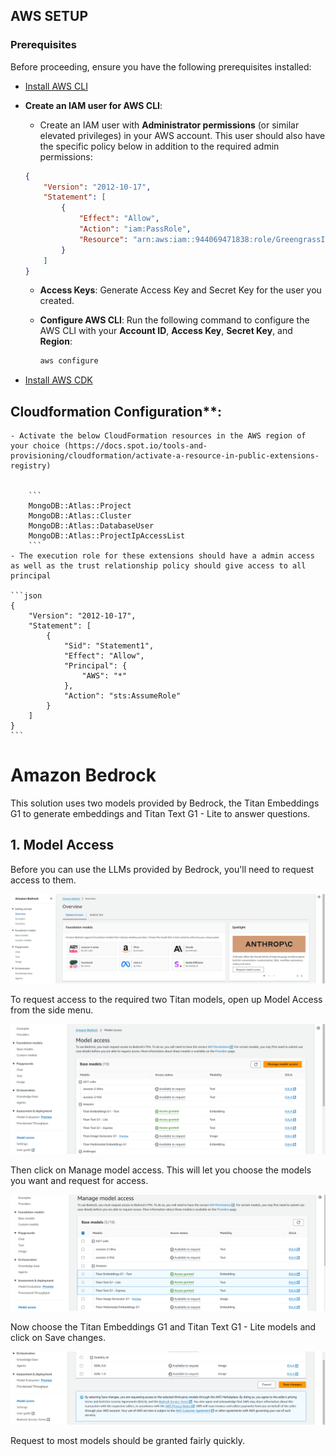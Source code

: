 ## AWS SETUP

### Prerequisites

Before proceeding, ensure you have the following prerequisites installed:

- [Install AWS CLI](https://docs.aws.amazon.com/cli/latest/userguide/getting-started-install.html)
- **Create an IAM user for AWS CLI**:
    - Create an IAM user with **Administrator permissions** (or similar elevated privileges) in your AWS account. This user should also have the specific policy below in addition to the required admin permissions:
    
    ```json
    {
        "Version": "2012-10-17",
        "Statement": [
            {
                "Effect": "Allow",
                "Action": "iam:PassRole",
                "Resource": "arn:aws:iam::944069471838:role/GreengrassIotSageMakerExecutionRole"
            }
        ]
    }
    ```

    - **Access Keys**: Generate Access Key and Secret Key for the user you created.
    
    - **Configure AWS CLI**: Run the following command to configure the AWS CLI with your **Account ID**, **Access Key**, **Secret Key**, and **Region**:
      ```bash
      aws configure
      ```

- [Install AWS CDK](https://docs.aws.amazon.com/cdk/v2/guide/getting-started.html)



## Cloudformation Configuration**:
    - Activate the below CloudFormation resources in the AWS region of your choice (https://docs.spot.io/tools-and-provisioning/cloudformation/activate-a-resource-in-public-extensions-registry)


        ```
        MongoDB::Atlas::Project    
        MongoDB::Atlas::Cluster
        MongoDB::Atlas::DatabaseUser
        MongoDB::Atlas::ProjectIpAccessList
        ```
    - The execution role for these extensions should have a admin access as well as the trust relationship policy should give access to all principal

    ```json
    {
        "Version": "2012-10-17",
        "Statement": [
            {
                "Sid": "Statement1",
                "Effect": "Allow",
                "Principal": {
                    "AWS": "*"
                },
                "Action": "sts:AssumeRole"
            }
        ]
    }
    ```


# Amazon Bedrock

This solution uses two models provided by Bedrock, the Titan Embeddings G1 to generate embeddings and Titan Text G1 - Lite to answer questions.

## 1. Model Access

Before you can use the LLMs provided by Bedrock, you'll need to request access to them. 

![Amazon Bedrock](../images/bedrock-2.png)

To request access to the required two Titan models, open up Model Access from the side menu.

![Amazon Bedrock](../images/bedrock-3.png)

Then click on Manage model access. This will let you choose the models you want and request for access.

![Amazon Bedrock](../images/bedrock-4.png)

Now choose the Titan Embeddings G1 and Titan Text G1 - Lite models and click on Save changes.

![Amazon Bedrock](../images/bedrock-5.png)

Request to most models should be granted fairly quickly.
